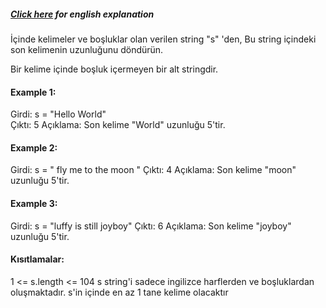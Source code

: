 ##### [Click here](https://github.com/ErdalNayir/algorithms-with-leetcode/blob/main/058%20Length%20of%20Last%20Word/README.en.md) for english explanation

İçinde kelimeler ve boşluklar olan verilen string "s" 'den, Bu string içindeki son kelimenin uzunluğunu döndürün.

Bir kelime içinde boşluk içermeyen bir alt stringdir.


 

#### Example 1:

Girdi: s = "Hello World" <br>
Çıktı: 5
Açıklama: Son kelime "World" uzunluğu 5'tir.
#### Example 2:

Girdi: s = "   fly me   to   the moon  "
Çıktı: 4
Açıklama: Son kelime "moon" uzunluğu 5'tir.
#### Example 3:

Girdi: s = "luffy is still joyboy"
Çıktı: 6
Açıklama: Son kelime "joyboy" uzunluğu 5'tir.
 

#### Kısıtlamalar:

1 <= s.length <= 104
s string'i sadece ingilizce harflerden ve boşluklardan oluşmaktadır.
s'in içinde en az 1 tane kelime olacaktır
